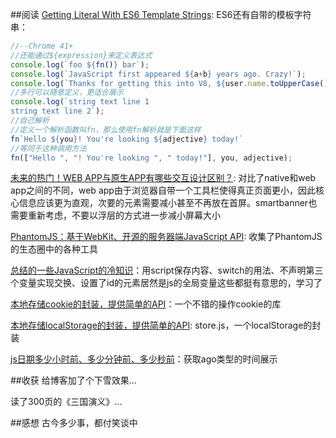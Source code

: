 ##阅读
[Getting Literal With ES6 Template Strings](http://updates.html5rocks.com/2015/01/ES6-Template-Strings):  ES6还有自带的模板字符串：

```javascript
//--Chrome 41+
//还能通过${expression}来定义表达式
console.log(`foo ${fn()} bar`);
console.log(`JavaScript first appeared ${a+b} years ago. Crazy!`);
console.log(`Thanks for getting this into V8, ${user.name.toUpperCase()}.`);
//多行可以随意定义，更适合展示
console.log(`string text line 1
string text line 2`);
//自己解析
//定义一个解析函数叫fn，那么使用fn解析就是下面这样
fn`Hello ${you}! You're looking ${adjective} today!`
//等同于这种调用方法
fn(["Hello ", "! You're looking ", " today!"], you, adjective);
```

[未来的热门！WEB APP与原生APP有哪些交互设计区别？](http://www.uisdc.com/web-native-app-interactive-differences): 对比了native和web app之间的不同，web app由于浏览器自带一个工具栏使得真正页面更小，因此核心信息应该更为直观，次要的元素需要减小甚至不再放在首屏。smartbanner也需要重新考虑，不要以浮层的方式进一步减小屏幕大小

[PhantomJS：基于WebKit、开源的服务器端JavaScript API](http://www.html5cn.org/article-7631-1.html): 收集了PhantomJS的生态圈中的各种工具

[总结的一些JavaScript的冷知识](http://segmentfault.com/blog/shibar/1190000002517952)：用script保存内容、switch的用法、不声明第三个变量实现交换、设置了id的元素居然是js的全局变量这些都挺有意思的，学习了

[本地存储cookie的封装，提供简单的API](http://www.html-js.com/article/JSLiteio-cookie-local-storage-package-provides-a-simple-API)：一个不错的操作cookie的库

[本地存储localStorage的封装，提供简单的API](http://www.html-js.com/article/2635): store.js，一个localStorage的封装

[js日期多少小时前、多少分钟前、多少秒前](http://www.html-js.com/article/2604)：获取ago类型的时间展示

##收获
给博客加了个下雪效果...

读了300页的《三国演义》...

##感想
古今多少事，都付笑谈中